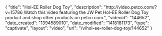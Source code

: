 {
    "title": "Hol-EE Roller Dog Toy",
    "description": "http:\/\/video.petco.com\/?v=15786 Watch this video featuring the JW Pet Hol-EE Roller Dog Toy product and shop other products on petco.com.",
    "videoid": "144652",
    "date_created": "1394589010",
    "date_modified": "1418181173",
    "type": "captivate",
    "layout": "video",
    "url": "\/v\/hol-ee-roller-dog-toy\/144652"
}